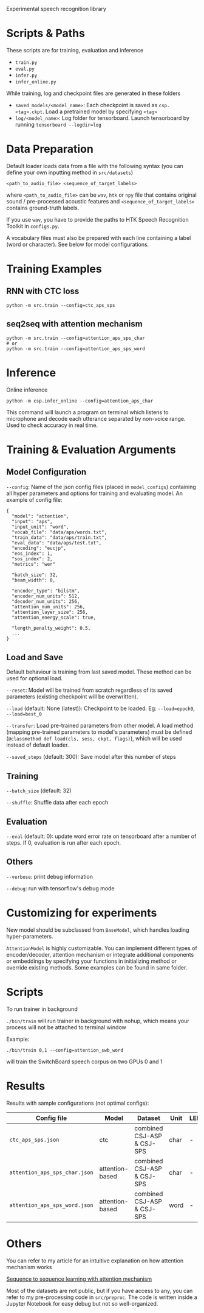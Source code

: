 Experimental speech recognition library

# Scripts & Paths

These scripts are for training, evaluation and inference

- `train.py`
- `eval.py`
- `infer.py`
- `infer_online.py`

While training, log and checkpoint files are generated in these folders

- `saved_models/<model_name>`: Each checkpoint is saved as `csp.<tag>.ckpt`. Load a pretrained model by specifying `<tag>`
- `log/<model_name>`: Log folder for tensorboard. Launch tensorboard by running `tensorboard --logdir=log`

# Data Preparation

Default loader loads data from a file with the following syntax (you can define your own inputting method in `src/datasets`)

```
<path_to_audio_file> <sequence_of_target_labels>
```

where `<path_to_audio_file>` can be `wav`, `htk` or `npy` file that contains original sound / pre-processed acoustic features and `<sequence_of_target_labels>` contains ground-truth labels.

If you use `wav`, you have to provide the paths to HTK Speech Recognition Toolkit in `configs.py`.

A vocabulary files must also be prepared with each line containing a label (word or character). See below for model configurations.

# Training Examples

## RNN with CTC loss

```
python -m src.train --config=ctc_aps_sps
```

## seq2seq with attention mechanism

```
python -m src.train --config=attention_aps_sps_char
# or
python -m src.train --config=attention_aps_sps_word
```

# Inference

Online inference

```
python -m csp.infer_online --config=attention_aps_char
```

This command will launch a program on terminal which listens to microphone and decode each utterance separated by non-voice range. Used to check accuracy in real time.

# Training & Evaluation Arguments

## Model Configuration

`--config`: Name of the json config files (placed in `model_configs`) containing all hyper parameters and options for training and evaluating model. An example of config file:

```
{
  "model": "attention",
  "input": "aps",
  "input_unit": "word",
  "vocab_file": "data/aps/words.txt",
  "train_data": "data/aps/train.txt",
  "eval_data": "data/aps/test.txt",
  "encoding": "eucjp",
  "eos_index": 1,
  "sos_index": 2,
  "metrics": "wer"

  "batch_size": 32,
  "beam_width": 0,

  "encoder_type": "bilstm",
  "encoder_num_units": 512,
  "decoder_num_units": 256,
  "attention_num_units": 256,
  "attention_layer_size": 256,
  "attention_energy_scale": true,

  "length_penalty_weight": 0.5,
  ...
}
```

## Load and Save

Default behaviour is training from last saved model. These method can be used for optional load.

`--reset`: Model will be trained from scratch regardless of its saved parameters (existing checkpoint will be overwritten). 

`--load` (default: None (latest)): Checkpoint to be loaded. Eg: `--load=epoch9`, `--load=best_0`

`--transfer`: Load pre-trained parameters from other model. A load method (mapping pre-trained parameters to model's parameters) must be defined (`@classmethod def load(cls, sess, ckpt, flags)`), which will be used instead of default loader.

`--saved_steps` (default: 300): Save model after this number of steps

## Training

`--batch_size` (default: 32)

`--shuffle`: Shuffle data after each epoch

## Evaluation

`--eval` (default: 0): update word error rate on tensorboard after a number of steps. If 0, evaluation is run after each epoch.

## Others

`--verbose`: print debug information

`--debug`: run with tensorflow's debug mode

# Customizing for experiments

New model should be subclassed from `BaseModel`, which handles loading hyper-parameters.

`AttentionModel` is highly customizable. You can implement different types of encoder/decoder, attention mechanism or integrate additional components or embeddings by specifying your functions in initializing method or override existing methods. Some examples can be found in same folder.

# Scripts

To run trainer in background

`./bin/train` will run trainer in background with nohup, which means your process will not be attached to terminal window

Example:

```
./bin/train 0,1 --config=attention_swb_word
```

will train the SwitchBoard speech corpus on two GPUs 0 and 1

# Results

Results with sample configurations (not optimal configs):

| Config file | Model | Dataset | Unit | LER |
|-------------|-------|---------|------|-----|
|`ctc_aps_sps.json`|ctc|combined CSJ-ASP & CSJ-SPS|char| - |
|`attention_aps_sps_char.json`|attention-based|combined CSJ-ASP & CSJ-SPS | char | - |
|`attention_aps_sps_word.json`|attention-based|combined CSJ-ASP & CSJ-SPS | word | - |

# Others

You can refer to my article for an intuitive explanation on how attention mechanism works

[Sequence to sequence learning with attention mechanism](https://medium.com/@viettrungdang/sequence-to-sequence-learning-with-attention-mechanism-a8964b5e301e)

Most of the datasets are not public, but if you have access to any, you can refer to my pre-processing code in `src/preproc`. The code is written inside a Jupyter Notebook for easy debug but not so well-organized.
